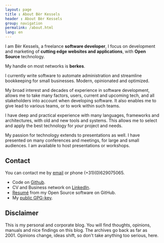 ```yaml
---
layout: page
title : About Bèr Kessels
header : About Bèr Kessels
group: navigation
permalink: /about.html
lang: en
---
```


I am Bèr Kessels, a freelance **software developer**, I focus on development
and marketing of **cutting edge websites and applications**, with **Open
Source** technology.

My handle on most networks is **berkes**.

I currently write software to automate administration and streamline bookkeeping for small businesses.
Modern, opinionated and optimized.

My broad interest and decades of experience in software development, allows me
to take many factors, users, current and upcoming tech, and all stakeholders into
account when developing software. It also enables me to give lead to various
teams, or to work within such teams.

I have deep and practical experience with many languages, frameworks and
architectures, with old and new tools and systems. This allows me to select and
apply the best technology for _your_ project and needs.

My passion for technology extends to presentations as well. I have
presented on many conferences and meetings, for large and small
audiences. I am available to host presentations or workshops.

## Contact
You can contact me by [email](mailto:ber@berk.es) or phone
(+31)(0)629075065.

* Code on [Github](https://github.com/berkes).
* CV and Business network on [LinkedIn](http://www.linkedin.com/profile?viewProfile=&key=9270755).
* [Resumé](http://resume.github.io/?berkes) from my Open Source software on GitHub.
* My [public GPG-key](http://berk.es/berkes_pub.gpg).

## Disclaimer
This is my personal and corporate blog. You will find thoughts,
opinions, manuals and nice findings on this blog. The archives go back
as far as 2001. Opinions change, ideas shift, so don't take anything too
serious, here.
